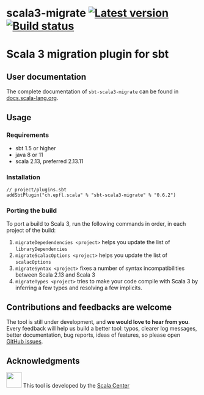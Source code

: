 scala3-migrate
[![Latest version](https://index.scala-lang.org/scalacenter/scala3-migrate/scala3-migrate/latest.svg)](https://index.scala-lang.org/scalacenter/scala3-migrate/scala3-migrate)
[![Build status](https://github.com/scalacenter/scala3-migrate/workflows/CI/badge.svg)](https://github.com/scalacenter/scala3-migrate/actions?query=workflow)
========

# Scala 3 migration plugin for sbt

## User documentation

The complete documentation of `sbt-scala3-migrate` can be found in [docs.scala-lang.org](https://docs.scala-lang.org/scala3/guides/migration/scala3-migrate.html).

## Usage

### Requirements 
- sbt 1.5 or higher
- java 8 or 11
- scala 2.13, preferred 2.13.11

### Installation
```
// project/plugins.sbt
addSbtPlugin("ch.epfl.scala" % "sbt-scala3-migrate" % "0.6.2")
```

### Porting the build

To port a build to Scala 3, run the following commands in order, in each project of the build: 
1. `migrateDepedendencies <project>` helps you update the list of `libraryDependencies`
2. `migrateScalacOptions <project>` helps you update the list of `scalacOptions`
3. `migrateSyntax <project>` fixes a number of syntax incompatibilities between Scala 2.13 and Scala 3 
4. `migrateTypes <project>` tries to make your code compile with Scala 3 by inferring a few types and resolving a few implicits.


## Contributions and feedbacks are welcome
The tool is still under development, and **we would love to hear from you**.
Every feedback will help us build a better tool: typos, clearer log messages, better documentation, bug reports, ideas of features,
so please open [GitHub issues](https://github.com/scalacenter/scala3-migrate).

## Acknowledgments
<img src="https://scala.epfl.ch/resources/img/scala-center-swirl.png" width="40px" /> This tool is developed by the [Scala Center](https://scala.epfl.ch)

